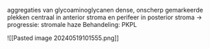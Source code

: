 aggregaties van glycoaminoglycanen
dense, onscherp gemarkeerde plekken centraal in anterior stroma en perifeer in posterior stroma -> progressie: stromale haze
Behandeling: PKPL

![[Pasted image 20240519101555.png]]
